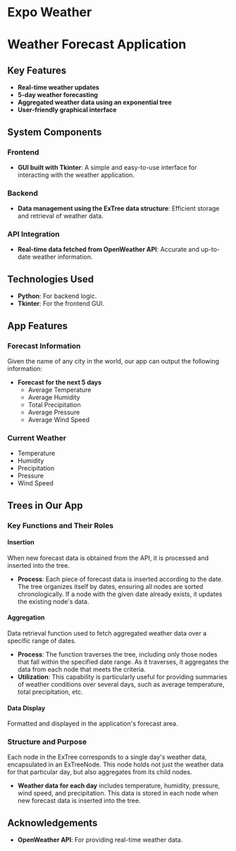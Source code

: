 # Expo Weather
 
# Weather Forecast Application


## Key Features

- **Real-time weather updates**
- **5-day weather forecasting**
- **Aggregated weather data using an exponential tree**
- **User-friendly graphical interface**

## System Components

### Frontend
- **GUI built with Tkinter**: A simple and easy-to-use interface for interacting with the weather application.

### Backend
- **Data management using the ExTree data structure**: Efficient storage and retrieval of weather data.

### API Integration
- **Real-time data fetched from OpenWeather API**: Accurate and up-to-date weather information.


## Technologies Used

- **Python**: For backend logic.
- **Tkinter**: For the frontend GUI.

## App Features

### Forecast Information
Given the name of any city in the world, our app can output the following information:

- **Forecast for the next 5 days**
  - Average Temperature
  - Average Humidity
  - Total Precipitation
  - Average Pressure
  - Average Wind Speed

### Current Weather
- Temperature
- Humidity
- Precipitation
- Pressure
- Wind Speed

## Trees in Our App

### Key Functions and Their Roles

#### Insertion
When new forecast data is obtained from the API, it is processed and inserted into the tree.

- **Process**: Each piece of forecast data is inserted according to the date. The tree organizes itself by dates, ensuring all nodes are sorted chronologically. If a node with the given date already exists, it updates the existing node's data.

#### Aggregation
Data retrieval function used to fetch aggregated weather data over a specific range of dates.

- **Process**: The function traverses the tree, including only those nodes that fall within the specified date range. As it traverses, it aggregates the data from each node that meets the criteria.
- **Utilization**: This capability is particularly useful for providing summaries of weather conditions over several days, such as average temperature, total precipitation, etc.

#### Data Display
Formatted and displayed in the application's forecast area.

### Structure and Purpose

Each node in the ExTree corresponds to a single day's weather data, encapsulated in an ExTreeNode. This node holds not just the weather data for that particular day, but also aggregates from its child nodes.

- **Weather data for each day** includes temperature, humidity, pressure, wind speed, and precipitation. This data is stored in each node when new forecast data is inserted into the tree.

## Acknowledgements

- **OpenWeather API**: For providing real-time weather data.
